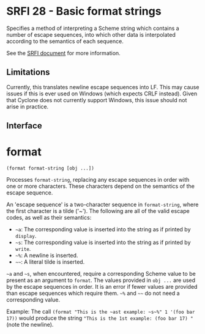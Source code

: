 # SRFI 28 - Basic format strings

Specifies a method of interpreting a Scheme string which contains a number of
escape sequences, into which other data is interpolated according to the
semantics of each sequence.

See the [SRFI document][1] for more information.

## Limitations

Currently, this translates newline escape sequences into LF. This may cause
issues if this is ever used on Windows (which expects CRLF instead). Given that
Cyclone does not currently support Windows, this issue should not arise in
practice.

## Interface

# format

    (format format-string [obj ...])

Processes ``format-string``, replacing any escape sequences in order with one or
more characters. These characters depend on the semantics of the escape
sequence.

An 'escape sequence' is a two-character sequence in ``format-string``, where the
first character is a tilde ('~'). The following are all of the valid escape
codes, as well as their semantics:

- ``~a``: The corresponding value is inserted into the string as if printed by
  ``display``.
- ``~s``: The corresponding value is inserted into the string as if printed by
  ``write``.
- ``~%``: A newline is inserted.
- ``~~``: A literal tilde is inserted.

``~a`` and ``~s``, when encountered, require a corresponding Scheme value to be
present as an argument to ``format``. The values provided in ``obj ...`` are
used by the escape sequences in order. It is an error if fewer values are
provided than escape sequences which require them. ``~%`` and ``~~`` do not need
a corresponding value.

Example: The call ``(format "This is the ~ast example: ~s~%" 1 '(foo bar 17))``
would produce the string ``"This is the 1st example: (foo bar 17)
"`` (note the newline).

[1]: http://srfi.schemers.org/srfi-28/srfi-28.html 
